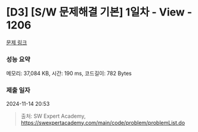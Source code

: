 # [D3] [S/W 문제해결 기본] 1일차 - View - 1206 

[문제 링크](https://swexpertacademy.com/main/code/problem/problemDetail.do?contestProbId=AV134DPqAA8CFAYh) 

### 성능 요약

메모리: 37,084 KB, 시간: 190 ms, 코드길이: 782 Bytes

### 제출 일자

2024-11-14 20:53



> 출처: SW Expert Academy, https://swexpertacademy.com/main/code/problem/problemList.do